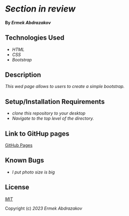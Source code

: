 # _Section in review_

#### By _**Ermek Abdrazakov**_


## Technologies Used

* _HTML_
* _CSS_
* _Bootstrap_

## Description

_This wed page allows to users to create a simple bootstrap._

## Setup/Installation Requirements

* _clone this repository to your desktop_
* _Navigate to the top level of the directory._


## Link to GitHup pages

[GitHub Pages](https://github.com/Eabdrazakov?tab=repositories)


## Known Bugs

* _I put photo size is big_

## License

_[MIT](https://en.wikipedia.org/wiki/MIT_License)_

Copyright (c) _2023_ _Ermek Abdrazakov_
